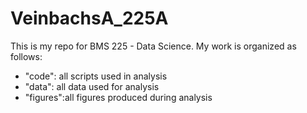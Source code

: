 # VeinbachsA_225A
This is my repo for BMS 225 - Data Science. My work is organized as follows: 
- "code": all scripts used in analysis
- "data": all data used for analysis
- "figures":all figures produced during analysis